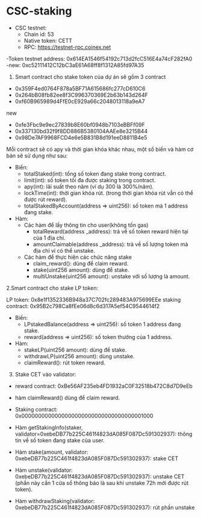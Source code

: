 # CSC-staking

- CSC testnet:
  + Chain id: 53
  + Native token: CETT
  + RPC: https://testnet-rpc.coinex.net

-Token testnet address: 0x614EA1546f54192c713d2fcC516E4a74cF282fA0
-new: 0xc52111412C12bC3aE61A68ff8f1312A85fd97A35
   

1. Smart contract cho stake token của dự án sẽ gồm 3 contract
  - 0x359F4ed0764F878a5BF71A615686fc277cD610C6
  - 0x264bB08fb82ee8f3C996370369E2b63b143d264F
  - 0xf60B965989d4FfE0cE929a66c2048013118a9eA7
  
  new

  - 0xfe3Fbc9e9ec27839b8E60bf0948b7103eBBFf09F
  - 0x337130bd32f9f8DD886B5380104AAEe8e3215B44
  - 0x98De7AF9968FCD4e6e5B831B8d191eeD8811B4e5
  
  
  Mỗi contract sẽ có apy và thời gian khóa khác nhau, một số biến và hàm cơ bản sẽ sử dụng như sau:
  - Biến:
    + totalStaked(int): tổng số token đang stake trong contract. 
    + limit(int): số token tối đa được staking trong contract.
    + apy(int): lãi suất theo năm (ví dụ 300 là 300%/năm).
    + lockTime(int): thời gian khóa rút. (trong thời gian khóa rút vẫn có thể được rút reward).
    + totalStakedByAccount(address => uint256): số token mà 1 address đang stake.
  - Hàm:
    + Các hàm để lấy thông tin cho user(không tốn gas)
      + totalReward(address _address): trả về số token reward hiện tại của 1 địa chỉ.
      + amountClaimable(address _address): trả về số lượng token mà địa chỉ ví có thể unstake.
    + Các hàm để thực hiện các chức năng stake
      + claim_reward(): dùng để claim reward.
      + stake(uint256 amount): dùng để stake.
      + multiUnstake(uint256 amount): unstake với số lượng là amount.

2.Smart contract cho stake LP token:

LP token: 0x8e1f1352336B948a37C702fc289483A975699EEe
staking contract: 0x95B2c798Ca8fEe06d8c6d317A5ef54C9544614f2

- Biến:
  + LPstakedBalance(address => uint256): số token 1 address đang stake.
  + reward(address => uint256): số token thưởng của 1 address.
- Hàm:
  + stakeLP(uint256 amount): dùng để stake.
  + withdrawLP(uint256 amount): dùng unstake.
  + claimReward(): rút token reward.

3. Stake CET vào validator:
 - reward contract: 0xBe56AF235eb4FD1932aC0F32518b472C8d7D9eEb
 - hàm claimReward() dùng để claim reward.

- Staking contract: 0x0000000000000000000000000000000000001000
- Hàm getStakingInfo(staker, validator=0xebeDB77b225C461f4823dA085F087Dc591302937): thông tin về số token đang stake của user.
- Hàm stake(amount, validator: 0xebeDB77b225C461f4823dA085F087Dc591302937): stake CET
- Hàm unstake(validator: 0xebeDB77b225C461f4823dA085F087Dc591302937): unstake CET (phần này cần 1 cửa sổ thông báo là sau khi unstake 72h mới được rút token).
- Hàm withdrawStaking(validator: 0xebeDB77b225C461f4823dA085F087Dc591302937): rút phần unstake 
